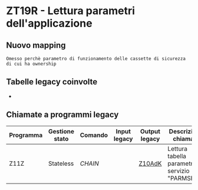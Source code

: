 # ZT19R - Lettura parametri dell'applicazione  

## Nuovo mapping
```language
Omesso perchè parametro di funzionamento delle cassette di sicurezza di cui ha ownership
```

## Tabelle legacy coinvolte
- 

## Chiamate a programmi legacy

| Programma | Gestione stato | Comando | Input legacy | Output legacy       | Descrizione chiamata                              | Dettaglio   |
| --------- | -------------- | ------- | ------------ | ------------------- | ------------------------------------------------- | --------------- |
| Z11Z      | Stateless      | *CHAIN* |              | [Z10AdK](Z10AdK.md) | Lettura tabella parametri del servizio "PARMSERV" | [Z11Z](Z11Z.md) |